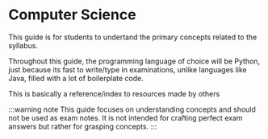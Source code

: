 # Computer Science

This guide is for students to undertand the primary concepts related to the syllabus. 

Throughout this guide, the programming language of choice will be Python, just because its fast to write/type in examinations, unlike languages like Java, filled with a lot of boilerplate code. 

This is basically a reference/index to resources made by others

:::warning note
This guide focuses on understanding concepts and should not be used as exam notes. It is not intended for crafting perfect exam answers but rather for grasping concepts.
:::